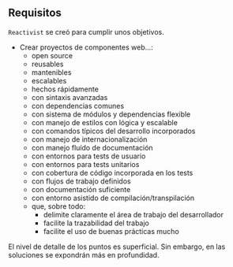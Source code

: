 ## Requisitos

`Reactivist` se creó para cumplir unos objetivos.

- Crear proyectos de componentes web...:
   - open source
   - reusables
   - mantenibles
   - escalables
   - hechos rápidamente
   - con sintaxis avanzadas
   - con dependencias comunes 
   - con sistema de módulos y dependencias flexible
   - con manejo de estilos con lógica y escalable
   - con comandos típicos del desarrollo incorporados 
   - con manejo de internacionalización
   - con manejo fluído de documentación
   - con entornos para tests de usuario
   - con entornos para tests unitarios
   - con cobertura de código incorporada en los tests
   - con flujos de trabajo definidos
   - con documentación suficiente
   - con entorno asistido de compilación/transpilación
   - que, sobre todo:
      - delimite claramente el área de trabajo del desarrollador
      - facilite la trazabilidad del trabajo
      - facilite el uso de buenas prácticas mucho



El nivel de detalle de los puntos es superficial. Sin embargo, en las soluciones se expondrán más en profundidad.


